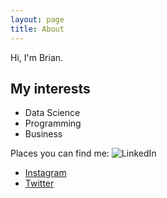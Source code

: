 ```yaml
---
layout: page
title: About
---
```


Hi, I'm Brian.

## My interests

* Data Science
* Programming
* Business

Places you can find me:
![LinkedIn](http://wukaiyuan.github.io/wukaiyuan.github.io/public/social-1_round-linkedin.svg)

* [Instagram](https://instagram.com/wukaiyuan)
* [Twitter](https://twitter.com/wukaiyuan)
